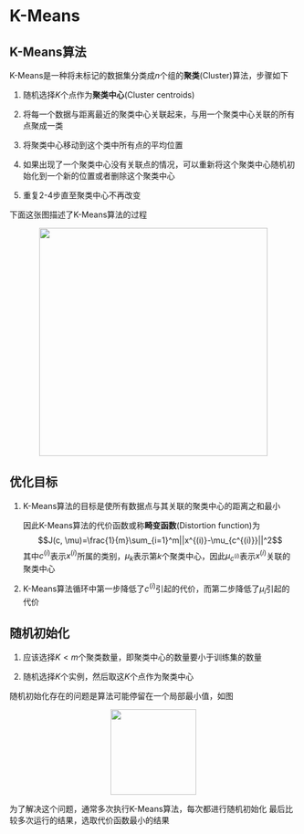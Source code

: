 # K-Means

## K-Means算法

K-Means是一种将未标记的数据集分类成$n$个组的**聚类**(Cluster)算法，步骤如下

1. 随机选择$K$个点作为**聚类中心**(Cluster centroids)

2. 将每一个数据与距离最近的聚类中心关联起来，与用一个聚类中心关联的所有点聚成一类

3. 将聚类中心移动到这个类中所有点的平均位置

4. 如果出现了一个聚类中心没有关联点的情况，可以重新将这个聚类中心随机初始化到一个新的位置或者删除这个聚类中心

5. 重复2-4步直至聚类中心不再改变

下面这张图描述了K-Means算法的过程

<div align="center"><img src="https://s2.ax1x.com/2019/03/17/Aeb1oV.png" style="height:400px"/></div>

## 优化目标

1. K-Means算法的目标是使所有数据点与其关联的聚类中心的距离之和最小

    因此K-Means算法的代价函数或称**畸变函数**(Distortion function)为$$J(c, \mu)=\frac{1}{m}\sum_{i=1}^m||x^{(i)}-\mu_{c^{(i)}}||^2$$其中$c^{(i)}$表示$x^{(i)}$所属的类别，$\mu_k$表示第$k$个聚类中心，因此$\mu_{c^{(i)}}$表示$x^{(i)}$关联的聚类中心

2. K-Means算法循环中第一步降低了$c^{(i)}$引起的代价，而第二步降低了$\mu_i$引起的代价

## 随机初始化

1. 应该选择$K < m$个聚类数量，即聚类中心的数量要小于训练集的数量

2. 随机选择$K$个实例，然后取这$K$个点作为聚类中心

随机初始化存在的问题是算法可能停留在一个局部最小值，如图

<div align="center"><img src="https://s2.ax1x.com/2019/03/17/Aeqek6.png" style="height:150px"/></div>

为了解决这个问题，通常多次执行K-Means算法，每次都进行随机初始化
最后比较多次运行的结果，选取代价函数最小的结果